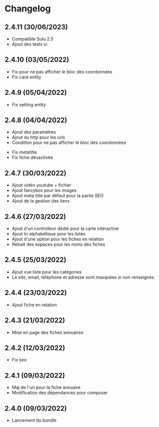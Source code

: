 # Changelog

## 2.4.11 (30/06/2023)

+ Compatible Sulu 2.5
+ Ajout des tests ci

## 2.4.10 (03/05/2022)

- Fix pour ne pas afficher le bloc des coordonnées
- Fix card entity

## 2.4.9 (05/04/2022)

- Fix setting entity

## 2.4.8 (04/04/2022)

+ Ajout des paramètres
+ Ajout du http pour les urls
+ Condition pour ne pas afficher le bloc des coordonnées
- Fix metatitle
- Fix fiche désactivée

## 2.4.7 (30/03/2022)

+ Ajout vidéo youtube + fichier
+ Ajout fancybox pour les images
+ Ajout meta title par défaut pour la partie SEO
+ Ajout de la gestion des liens

## 2.4.6 (27/03/2022)

+ Ajout d'un controlleur dédié pour la carte intéractive
+ Ajout tri alphabétique pour les listes
+ Ajout d'une option pour les fiches en relation
+ Retrait des espaces pour les noms des fiches

## 2.4.5 (25/03/2022)

+ Ajout vue liste pour les catégories
+ Le site, email, téléphone et adresse sont masquées si non renseignés

## 2.4.4 (23/03/2022)

+ Ajout fiche en relation

## 2.4.3 (21/03/2022)

+ Mise en page des fiches annuaires

## 2.4.2 (12/03/2022)

- Fix seo

## 2.4.1 (09/03/2022)

+ Maj de l'url pour la fiche annuaire
+ Modification des dépendances pour composer

## 2.4.0 (09/03/2022)

+ Lancement du bundle